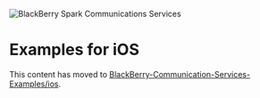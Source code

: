![BlackBerry Spark Communications Services](https://developer.blackberry.com/files/bbm-enterprise/documents/guide/resources/images/bnr-bbm-enterprise-sdk-title.png)

# Examples for iOS

This content has moved to [BlackBerry-Communication-Services-Examples/ios](https://github.com/blackberry/BlackBerry-Communication-Services-Examples/blob/master/ios/).
